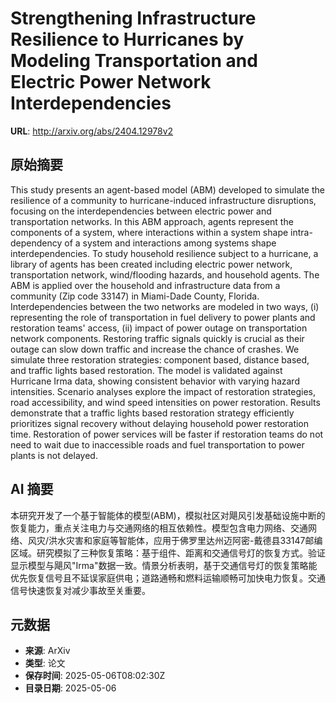 # Strengthening Infrastructure Resilience to Hurricanes by Modeling Transportation and Electric Power Network Interdependencies

**URL**: http://arxiv.org/abs/2404.12978v2

## 原始摘要

This study presents an agent-based model (ABM) developed to simulate the
resilience of a community to hurricane-induced infrastructure disruptions,
focusing on the interdependencies between electric power and transportation
networks. In this ABM approach, agents represent the components of a system,
where interactions within a system shape intra-dependency of a system and
interactions among systems shape interdependencies. To study household
resilience subject to a hurricane, a library of agents has been created
including electric power network, transportation network, wind/flooding
hazards, and household agents. The ABM is applied over the household and
infrastructure data from a community (Zip code 33147) in Miami-Dade County,
Florida. Interdependencies between the two networks are modeled in two ways,
(i) representing the role of transportation in fuel delivery to power plants
and restoration teams' access, (ii) impact of power outage on transportation
network components. Restoring traffic signals quickly is crucial as their
outage can slow down traffic and increase the chance of crashes. We simulate
three restoration strategies: component based, distance based, and traffic
lights based restoration. The model is validated against Hurricane Irma data,
showing consistent behavior with varying hazard intensities. Scenario analyses
explore the impact of restoration strategies, road accessibility, and wind
speed intensities on power restoration. Results demonstrate that a traffic
lights based restoration strategy efficiently prioritizes signal recovery
without delaying household power restoration time. Restoration of power
services will be faster if restoration teams do not need to wait due to
inaccessible roads and fuel transportation to power plants is not delayed.


## AI 摘要

本研究开发了一个基于智能体的模型(ABM)，模拟社区对飓风引发基础设施中断的恢复能力，重点关注电力与交通网络的相互依赖性。模型包含电力网络、交通网络、风灾/洪水灾害和家庭等智能体，应用于佛罗里达州迈阿密-戴德县33147邮编区域。研究模拟了三种恢复策略：基于组件、距离和交通信号灯的恢复方式。验证显示模型与飓风"Irma"数据一致。情景分析表明，基于交通信号灯的恢复策略能优先恢复信号且不延误家庭供电；道路通畅和燃料运输顺畅可加快电力恢复。交通信号快速恢复对减少事故至关重要。

## 元数据

- **来源**: ArXiv
- **类型**: 论文
- **保存时间**: 2025-05-06T08:02:30Z
- **目录日期**: 2025-05-06
